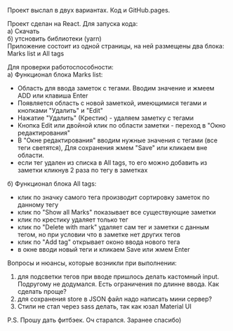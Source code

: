 Проект выслал в двух вариантах. Код и GitHub.pages.

Проект сделан на React. Для запуска кода:  
а) Скачать   
б) утсновить библиотеки (yarn)  
Приложение состоит из одной страницы, на ней размещены два блока: Marks list и All tags  

Для проверки работоспособности:  
а) Функционал блока Marks list:  
- Область для ввода заметок с тегами. Вводим значение и жмеем ADD или клавиша Enter  
- Появляется область с новой заметкой, имеющимися тегами и кнопками "Удалить" и "Edit"  
- Нажатие "Удалить" (Крестик) - удаляем заметку с тегами  
- Кнопка Edit или двойной клик по области заметки - переход в "Окно редактирования"  
- В "Окне редактирования" вводим нужные значения с тегами (все теги светятся), Для сохранения жмем "Save" или кликаем вне области.  
- если тег удален из списка в All tags, то его можно добавить из заметки кликнув 2 раза по тегу в заметках 

б) Функционал блока All tags:
- клик по значку самого тега производит сортировку заметок по данному тегу
- клик по "Show all Marks" показывает все существующие заметки
- клик по крестику удаляет только тег
- клик по "Delete with mark" удаляет сам тег и заметки с данным тегом, но при условии что в заметке нет других тегов
- клик по "Add tag" открывает оконо ввода нового тега
- в окне вводи новый теги и кликаем Save или жмем Enter


Вопросы и нюансы, которые возникли при выполнении:
1) для подсветки тегов при вводе пришлось делать кастомный input. Подругому не додумался. Есть ограничения по длинне ввода. Как сделать проще?
2) для сохранения store в JSON файл надо написать мини сервер?
3) Стили не стал через sass делать, так как юзал Material UI

P.S. Прошу дать фитбэек. Оч старался. Заранее спасибо)